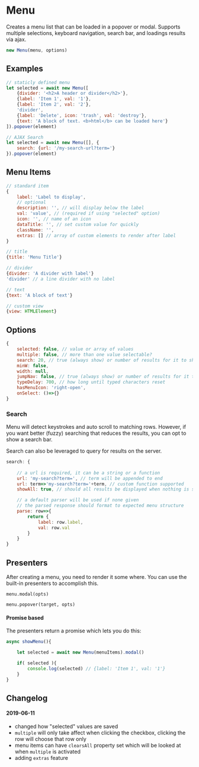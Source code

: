 Menu
==========

Creates a menu list that can be loaded in a popover or modal. Supports multiple 
selections, keyboard navigation, search bar, and loadings results via ajax.

```javascript
new Menu(menu, options)
```

## Examples

```javascript
// staticly defined menu
let selected = await new Menu([
    {divider: '<h2>A header or divider</h2>'},
    {label: 'Item 1', val: '1'},
    {label: 'Item 2', val: '2'},
    'divider',
    {label: 'Delete', icon: 'trash', val: 'destroy'},
    {text: 'A block of text. <b>html</b> can be loaded here'}
]).popover(element)
```

```javascript
// AJAX Search
let selected = await new Menu([], {
    search: {url: '/my-search-url?term='}
}).popover(element)
```

## Menu Items

```js
// standard item
{
    label: 'Label to display',
    // optional
    description: '', // will display below the label
    val: 'value', // (required if using "selected" option)
    icon: '', // name of an icon
    dataTitle: '', // set custom value for quickly 
    className: '',
    extras: [] // array of custom elements to render after label
}

// title
{title: 'Menu Title'}

// divider
{divider: 'A divider with label'}
'divider' // a line divider with no label

// text
{text: 'A block of text'}

// custom view
{view: HTMLElement}
```

## Options

```js
{
	selected: false, // value or array of values
	multiple: false, // more than one value selectable?
	search: 20, // true (always show) or number of results for it to show
	minW: false,
	width: null,
	jumpNav: false, // true (always show) or number of results for it to show
	typeDelay: 700, // how long until typed characters reset
	hasMenuIcon: 'right-open',
	onSelect: ()=>{}
}
```

### Search
Menu will detect keystrokes and auto scroll to matching rows. However, if you want better (fuzzy)
searching that reduces the results, you can opt to show a search bar.

Search can also be leveraged to query for results on the server.

```javascript
search: {
    
    // a url is required, it can be a string or a function
    url: 'my-search?term=', // term will be appended to end
    url: term=>'my-search?term='+term, // custom function supported
    showAll: true, // should all results be displayed when nothing is searched

    // a default parser will be used if none given
    // the parsed response should format to expected menu structure
    parse: row=>{
        return {
            label: row.label,
            val: row.val
        }
    }
}
```


## Presenters

After creating a menu, you need to render it some where.
You can use the built-in presenters to accomplish this.

`menu.modal(opts)`

`menu.popover(target, opts)`

#### Promise based

The presenters return a promise which lets you do this:

```js
async showMenu(){

    let selected = await new Menu(menuItems).modal()

    if( selected ){
        console.log(selected) // {label: 'Item 1', val: '1'}
    }
}
```

## Changelog
#### 2019-06-11
- changed how "selected" values are saved
- `multiple` will only take affect when clicking the checkbox, clicking the row will choose that row only
- menu items can have `clearsAll` property set which will be looked at when `multiple` is activated
- adding `extras` feature